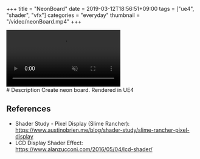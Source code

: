 +++
title = "NeonBoard"
date = 2019-03-12T18:56:51+09:00
tags = ["ue4", "shader", "vfx"]
categories = "everyday"
thumbnail = "/video/neonBoard.mp4"
+++

<div class="image">
<video playsinline autoplay muted loop id="vid" src="/video/neonBoard.mp4" type="video/mp4" style="max-width: 640px;">
</div>

<div class="description">
# Description
Create neon board. Rendered in UE4

## References
- Shader Study - Pixel Display (Slime Rancher): https://www.austinobrien.me/blog/shader-study/slime-rancher-pixel-display
- LCD Display Shader Effect: https://www.alanzucconi.com/2016/05/04/lcd-shader/